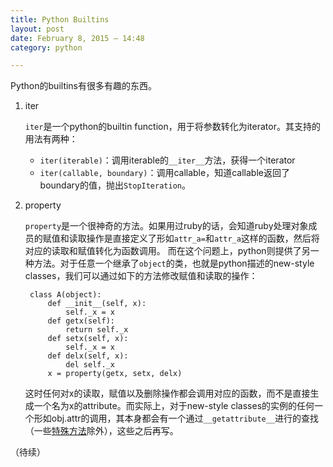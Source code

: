 ```yaml
---
title: Python Builtins
layout: post
date: February 8, 2015 – 14:48
category: python

---
```


Python的builtins有很多有趣的东西。

1. iter

	`iter`是一个python的builtin function，用于将参数转化为iterator。其支持的用法有两种：

	- `iter(iterable)`：调用iterable的`__iter__`方法，获得一个iterator
	- `iter(callable, boundary)`：调用callable，知道callable返回了boundary的值，抛出`StopIteration`。

2. property

	`property`是一个很神奇的方法。如果用过ruby的话，会知道ruby处理对象成员的赋值和读取操作是直接定义了形如`attr_a=`和`attr_a`这样的函数，然后将对应的读取和赋值转化为函数调用。
	而在这个问题上，python则提供了另一种方法。对于任意一个继承了`object`的类，也就是python描述的new-style classes，我们可以通过如下的方法修改赋值和读取的操作：
		
		class A(object):
			def __init__(self, x):
			 	self._x = x
			def getx(self):
				return self._x
			def setx(self, x):
				self._x = x
			def delx(self, x):
				del self._x
			x = property(getx, setx, delx)

	这时任何对x的读取，赋值以及删除操作都会调用对应的函数，而不是直接生成一个名为x的attribute。而实际上，对于new-style classes的实例的任何一个形如obj.attr的调用，其本身都会有一个通过`__getattribute__`进行的查找（一些[特殊方法](https://docs.python.org/2/reference/datamodel.html#new-style-special-lookup)除外），这些之后再写。

（待续）